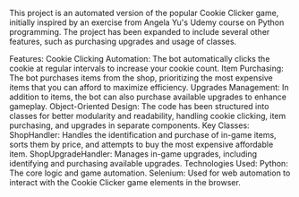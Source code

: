 This project is an automated version of the popular Cookie Clicker game, initially inspired by an exercise from Angela Yu's Udemy course on Python programming. The project has been expanded to include several other features, such as purchasing upgrades and usage of classes.

Features:
Cookie Clicking Automation: The bot automatically clicks the cookie at regular intervals to increase your cookie count.
Item Purchasing: The bot purchases items from the shop, prioritizing the most expensive items that you can afford to maximize efficiency.
Upgrades Management: In addition to items, the bot can also purchase available upgrades to enhance gameplay.
Object-Oriented Design: The code has been structured into classes for better modularity and readability, handling cookie clicking, item purchasing, and upgrades in separate components.
Key Classes:
ShopHandler: Handles the identification and purchase of in-game items, sorts them by price, and attempts to buy the most expensive affordable item.
ShopUpgradeHandler: Manages in-game upgrades, including identifying and purchasing available upgrades.
Technologies Used:
Python: The core logic and game automation.
Selenium: Used for web automation to interact with the Cookie Clicker game elements in the browser.
